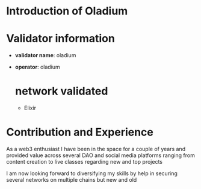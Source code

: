 # Introduction of Oladium

# Validator information
- **validator name**: oladium
- **operator**: oladium


  # network validated
   - Elixir
 

# Contribution and Experience

As a web3 enthusiast I have been in the space for a couple of years and provided value across several DAO and social media platforms ranging from content creation to live classes regarding new and top projects

I am now looking forward to diversifying my skills by help in securing several networks on multiple chains but new and old
